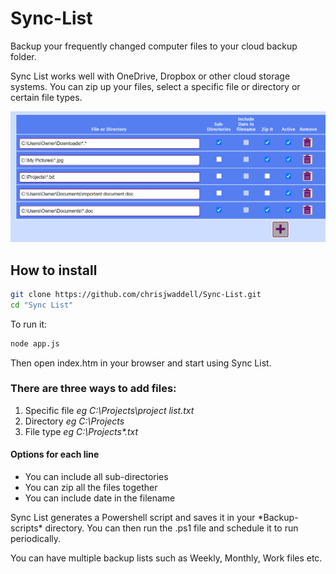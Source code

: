 # Sync-List

Backup your frequently changed computer files to your cloud backup folder.

Sync List works well with OneDrive, Dropbox or other cloud storage systems.
You can zip up your files, select a specific file or directory or certain file types.

![Sync List File list](https://github.com/chrisjwaddell/Sync-List/blob/main/img/sync-list.jpg)


## How to install


```bash
git clone https://github.com/chrisjwaddell/Sync-List.git
cd "Sync List"
```

To run it:
```bash
node app.js
```

Then open index.htm in your browser and start using Sync List.


### There are three ways to add files:
1. Specific file *eg C:\Projects\project list.txt*
2. Directory *eg C:\Projects*
3. File type *eg C:\Projects\*.txt*


#### Options for each line
- You can include all sub-directories
- You can zip all the files together
- You can include date in the filename


Sync List generates a Powershell script and saves it in your *Backup-scripts\* directory. You can then run the .ps1 file and schedule it to run periodically.

You can have multiple backup lists such as Weekly, Monthly, Work files etc.







